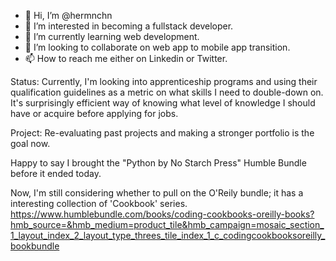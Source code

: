 - 👋 Hi, I’m @hermnchn
- 👀 I’m interested in becoming a fullstack developer.
- 🌱 I’m currently learning web development.
- 💞️ I’m looking to collaborate on web app to mobile app transition.
- 📫 How to reach me either on Linkedin or Twitter.

Status: Currently, I'm looking into apprenticeship programs and using their qualification guidelines as a metric on what skills I need to double-down on. It's surprisingly efficient way of knowing what level of knowledge I should have or acquire before applying for jobs. 

Project: Re-evaluating past projects and making a stronger portfolio is the goal now.

Happy to say I brought the "Python by No Starch Press" Humble Bundle before it ended today. 

Now, I'm still considering whether to pull on the O'Reily bundle; it has a interesting collection of 'Cookbook' series. 
https://www.humblebundle.com/books/coding-cookbooks-oreilly-books?hmb_source=&hmb_medium=product_tile&hmb_campaign=mosaic_section_1_layout_index_2_layout_type_threes_tile_index_1_c_codingcookbooksoreilly_bookbundle

<!---
hermnchn/hermnchn is a ✨ special ✨ repository because its `README.md` (this file) appears on your GitHub profile.
You can click the Preview link to take a look at your changes.
--->

